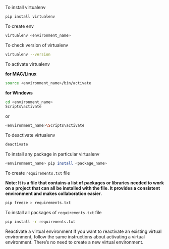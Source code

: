 
To install virtualenv

```bash
pip install virtualenv
```

To create env

```bash
virtualenv <environment_name>
```

To check version of virtualenv

```bash
virtualenv --version
```

To activate virtualenv 

**for MAC/Linux**

```bash
source <environment_name>/bin/activate
```

**for Windows**

```bash
cd <environment_name>
Scripts\activate
```
or 

```bash
<environment_name>\Scripts\activate
```


To deactivate virtualenv

```bash
deactivate
```

To install any package in particular virtualenv

```bash
<environment_name> pip install <package_name>
```

To create `requirements.txt` file 

**Note: It is a file that contains a list of packages or libraries needed to work on a project that can all be installed with the file. It provides a consistent environment and makes collaboration easier.**

```bash
pip freeze > requirements.txt
```

To install all packages of `requirements.txt` file

```bash
pip install -r requirements.txt
```

Reactivate a virtual environment 
If you want to reactivate an existing virtual environment, follow the same instructions about activating a virtual environment. There’s no need to create a new virtual environment.

